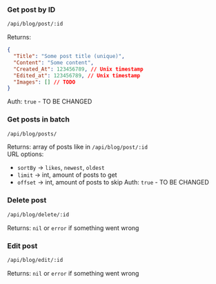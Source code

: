 ### Get post by ID
```sh
/api/blog/post/:id
```
Returns:
```json
{
  "Title": "Some post title (unique)",
  "Content": "Some content",
  "Created_At": 123456789, // Unix timestamp
  "Edited_at": 123456789, // Unix timestamp
  "Images": [] // TODO
}
```
Auth: `true` - TO BE CHANGED

### Get posts in batch
```sh
/api/blog/posts/
```
Returns: array of posts like in `/api/blog/post/:id`<br>
URL options: 
* `sortBy` -> `likes`, `newest`, `oldest`
* `limit` -> int, amount of posts to get
* `offset` -> int, amount of posts to skip
Auth: `true` - TO BE CHANGED

### Delete post
```sh
/api/blog/delete/:id
```
Returns: `nil` or `error` if something went wrong


### Edit post
```sh
/api/blog/edit/:id
```
Returns: `nil` or `error` if something went wrong
